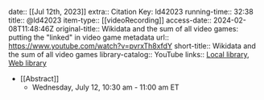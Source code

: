 date:: [[Jul 12th, 2023]]
extra:: Citation Key: ld42023
running-time:: 32:38
title:: @ld42023
item-type:: [[videoRecording]]
access-date:: 2024-02-08T11:48:46Z
original-title:: Wikidata and the sum of all video games: putting the "linked" in video game metadata
url:: https://www.youtube.com/watch?v=pvrxTh8xfdY
short-title:: Wikidata and the sum of all video games
library-catalog:: YouTube
links:: [Local library](zotero://select/groups/2386895/items/E3AU3F8Q), [Web library](https://www.zotero.org/groups/2386895/items/E3AU3F8Q)

- [[Abstract]]
	- Wednesday, July 12, 10:30 am - 11:00 am ET